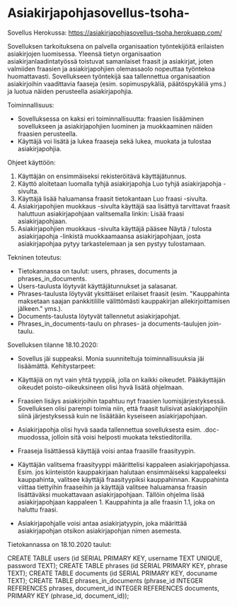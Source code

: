# Asiakirjapohjasovellus-tsoha-

Sovellus Herokussa: https://asiakirjapohjasovellus-tsoha.herokuapp.com/

Sovelluksen tarkoituksena on palvella organisaation työntekijöitä erilaisten asiakirjojen luomisessa. 
Yleensä tietyn organisaation asiakirjanlaadintatyössä toistuvat samanlaiset fraasit ja asiakirjat, joten valmiiden fraasien ja asiakirjapohjien olemassaolo nopeuttaa työntekoa huomattavasti. 
Sovellukseen työntekijä saa tallennettua organisaation asiakirjoihin vaadittavia faaseja (esim. sopimuspykäliä, päätöspykäliä yms.) ja luotua näiden perusteella asiakirjapohjia. 

Toiminnallisuus:

- Sovelluksessa on kaksi eri toiminnallisuutta: fraasien lisääminen sovellukseen ja asiakirjapohjien luominen ja muokkaaminen näiden fraasien perusteella.
- Käyttäjä voi lisätä ja lukea fraaseja sekä lukea, muokata ja tulostaa asiakirjapohjia.

Ohjeet käyttöön:

1. Käyttäjän on ensimmäiseksi rekisteröitävä käyttäjätunnus.
2. Käyttö aloitetaan luomalla tyhjä asiakirjapohja Luo tyhjä asiakirjapohja -sivulta.
3. Käyttäjä lisää haluamansa fraasit tietokantaan Luo fraasi -sivulta.
4. Asiakirjapohjien muokkaus -sivulta käyttäjä saa lisättyä tarvittavat fraasit haluttuun asiakirjapohjaan valitsemalla linkin: Lisää fraasi asiakirjapohjaan.
5. Asiakirjapohjien muokkaus -sivulta käyttäjä pääsee Näytä / tulosta asiakirjapohja -linkistä muokkaamaansa asiakirjapohjaan, josta asiakirjapohjaa pytyy tarkastelemaan ja sen pystyy tulostamaan.

Tekninen toteutus:

- Tietokannassa on taulut: users, phrases, documents ja phrases_in_documents.
- Users-taulusta löytyvät käyttäjätunnukset ja salasanat.
- Phrases-taulusta löytyvät yksittäiset erilaiset fraasit (esim. "Kauppahinta maksetaan saajan pankkitilille välittömästi kauppakirjan allekirjoittamisen jälkeen." yms.).
- Documents-taulusta löytyvät tallennetut asiakirjapohjat.
- Phrases_in_documents-taulu on phrases- ja documents-taulujen join-taulu.

Sovelluksen tilanne 18.10.2020:

- Sovellus jäi suppeaksi. Monia suunniteltuja toiminnallisuuksia jäi lisäämättä. Kehitystarpeet:

- Käyttäjiä on nyt vain yhtä tyyppiä, jolla on kaikki oikeudet. Pääkäyttäjän oikeudet poisto-oikeuksineen olisi hyvä lisätä ohjelmaan.
- Fraasien lisäys asiakirjoihin tapahtuu nyt fraasien luomisjärjestyksessä. Sovelluksen olisi parempi toimia niin, että fraasit tulisivat asiakirjapohjiin siinä järjestyksessä kuin ne lisäätään kyseiseen asiakirjapohjaan.
- Asiakirjapohja olisi hyvä saada tallennettua sovelluksesta esim. .doc-muodossa, jolloin sitä voisi helposti muokata tekstieditorilla.
- Fraaseja lisättäessä käyttäjä voisi antaa fraasille fraasityypin.
- Käyttäjän valitsema fraasityyppi määrittelisi kappaleen asiakirjapohjassa. 
  Esim. jos kiinteistön kauppakirjaan halutaan ensimmäiseksi kappaleeksi kauppahinta, valitsee käyttäjä fraasityypiksi kauppahinnan. 
  Kauppahinta viittaa tiettyihin fraaseihin ja käyttäjä valitsee haluamansa fraasin lisättäväksi muokattavaan asiakirjapohjaan. 
  Tällöin ohjelma lisää asiakirjapohjaan kappaleen 1. Kauppahinta ja alle fraasin 1.1, joka on haluttu fraasi.
- Asiakirjapohjalle voisi antaa asiakirjatyypin, joka määrittää asiakirjapohjan otsikon asiakirjapohjan nimen asemesta.

Tietokannassa on 18.10.2020 taulut:

CREATE TABLE users (id SERIAL PRIMARY KEY, username TEXT UNIQUE, password TEXT);
CREATE TABLE phrases (id SERIAL PRIMARY KEY, phrase TEXT);
CREATE TABLE documents (id SERIAL PRIMARY KEY, docuname TEXT);
CREATE TABLE phrases_in_documents (phrase_id INTEGER REFERENCES phrases, document_id INTEGER REFERENCES documents, PRIMARY KEY (phrase_id, document_id));



